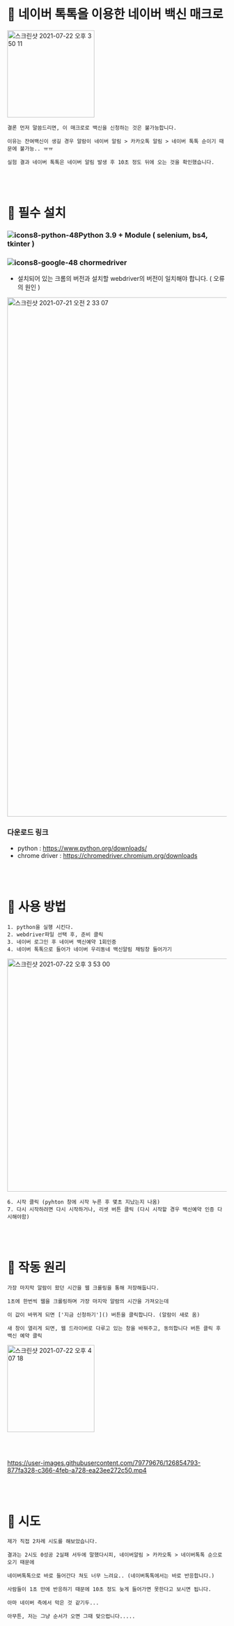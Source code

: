 # 💉 네이버 톡톡을 이용한 네이버 백신 매크로

<img width="200" alt="스크린샷 2021-07-22 오후 3 50 11" src="https://user-images.githubusercontent.com/79779676/126601018-97629d4a-82a1-42f0-807e-19f8e18b96d1.png">


    결론 먼저 말씀드리면, 이 매크로로 백신을 신청하는 것은 불가능합니다.

    이유는 잔여백신이 생길 경우 알람이 네이버 알림 > 카카오톡 알림 > 네이버 톡톡 순이기 때문에 불가능.. ㅠㅠ

    실험 결과 네이버 톡톡은 네이버 알림 발생 후 10초 정도 뒤에 오는 것을 확인했습니다.
    
<br/><br/>

# 💉 필수 설치

### ![icons8-python-48](https://user-images.githubusercontent.com/79779676/126363111-57fdad9e-f8e6-4d4f-908d-2dc0dba9a606.png)Python 3.9 + Module ( selenium, bs4, tkinter )
### ![icons8-google-48](https://user-images.githubusercontent.com/79779676/126363753-5eded8a9-8dee-4b0f-9906-bfca4d24ac78.png) chormedriver

- 설치되어 있는 크롬의 버전과 설치할 webdriver의 버전이 일치해야 합니다. ( 오류의 원인 )

<img width="1192" alt="스크린샷 2021-07-21 오전 2 33 07" src="https://user-images.githubusercontent.com/79779676/126369549-8f36df56-9b23-4e6e-80a2-1162128bf9e1.png">

<br/>

### 다운로드 링크
* python : https://www.python.org/downloads/
* chrome driver : https://chromedriver.chromium.org/downloads

<br/><br/>
    
    
# 💉 사용 방법

    1. python을 실행 시킨다.
    2. webdriver파일 선택 후, 준비 클릭
    3. 네이버 로그인 후 네이버 백신예약 1회인증
    4. 네이버 톡톡으로 들어가 네이버 우리동네 백신알림 채팅창 들어가기

<img width="535" alt="스크린샷 2021-07-22 오후 3 53 00" src="https://user-images.githubusercontent.com/79779676/126600982-f1404918-d937-4828-8f84-d378c3b3bb81.png">

    6. 시작 클릭 (pyhton 창에 시작 누른 후 몇초 지났는지 나옴)
    7. 다시 시작하려면 다시 시작하거나, 리셋 버튼 클릭 (다시 시작할 경우 백신예약 인증 다시해야함)

<br/><br/>

# 💉 작동 원리

    가장 마지막 알람이 왔던 시간을 웹 크롤링을 통해 저장해둡니다.

    1초에 한번씩 웹을 크롤링하며 가장 마지막 알람의 시간을 가져오는데

    이 값이 바뀌게 되면 ['지금 신청하기']() 버튼을 클릭합니다. (알람이 새로 옴)

    새 창이 열리게 되면, 웹 드라이버로 다루고 있는 창을 바꿔주고, 동의합니다 버튼 클릭 후 백신 예약 클릭

<img width="200" alt="스크린샷 2021-07-22 오후 4 07 18" src="https://user-images.githubusercontent.com/79779676/126601643-eeb96e89-691b-4f43-91e9-5bc1ecbc999d.png">

<br/><br/>

https://user-images.githubusercontent.com/79779676/126854793-877fa328-c366-4feb-a728-ea23ee272c50.mp4

<br/><br/>

# 💉 시도

    제가 직접 2차례 시도를 해보았습니다.

    결과는 2시도 0성공 2실패 서두에 말했다시피, 네이버알림 > 카카오톡 > 네이버톡톡 순으로 오기 때문에

    네이버톡톡으로 바로 들어간다 쳐도 너무 느려요.. (네이버톡톡에서는 바로 반응합니다.)

    사람들이 1초 만에 반응하기 때문에 10초 정도 늦게 들어가면 못한다고 보시면 됩니다.

    아마 네이버 측에서 막은 것 같기두...

    아무튼, 저는 그냥 순서가 오면 그때 맞으렵니다.....

